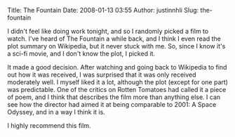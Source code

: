 Title: The Fountain
Date: 2008-01-13 03:55
Author: justinnhli
Slug: the-fountain

I didn't feel like doing work tonight, and so I randomly picked a film
to watch. I've heard of The Fountain a while back, and I think I even
read the plot summary on Wikipedia, but it never stuck with me. So,
since I know it's a sci-fi movie, and I don't know the plot, I picked
it.

It made a good decision. After watching and going back to Wikipedia to
find out how it was received, I was surprised that it was only received
moderately well. I myself liked it a lot, although the plot (except for
one part) was predictable. One of the critics on Rotten Tomatoes had
called it a piece of poem, and I think that describes the film more than
anything else. I can see how the director had aimed it at being
comparable to 2001: A Space Odyssey, and in a way I think it is.

I highly recommend this film.

